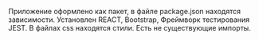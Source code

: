Приложение оформлено как пакет, в файле package.json находятся зависимости. 
Установлен REACT, Bootstrap, Фреймворк тестирования JEST. 
В файлах css находятся стили. 
Есть не существующие импорты.
